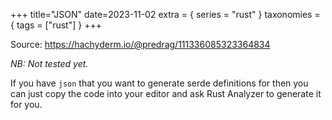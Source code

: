 +++
title="JSON"
date=2023-11-02
extra = { series = "rust" }
taxonomies = { tags = ["rust"] }
+++

Source: <https://hachyderm.io/@predrag/111336085323364834>

_NB: Not tested yet._

If you have `json` that you want to generate serde definitions for then you can just copy the code into your editor and ask Rust Analyzer to generate it for you.
